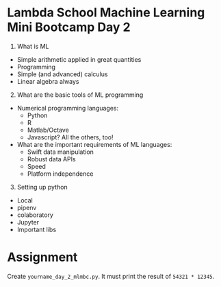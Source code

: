 
# Lambda School Machine Learning Mini Bootcamp Day 2

1. What is ML
  * Simple arithmetic applied in great quantities
  * Programming
  * Simple (and advanced) calculus
  * Linear algebra always
2. What are the basic tools of ML programming
  * Numerical programming languages:
    * Python
    * R
    * Matlab/Octave
    * Javascript? All the others, too!
  * What are the important requirements of ML languages:
    * Swift data manipulation
    * Robust data APIs
    * Speed
    * Platform independence
3. Setting up python
  * Local
  * pipenv
  * colaboratory
  * Jupyter
  * Important libs

# Assignment

Create `yourname_day_2_mlmbc.py`. It must print the result of `54321 * 12345`.
